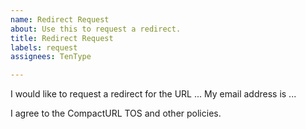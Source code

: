 ```yaml
---
name: Redirect Request
about: Use this to request a redirect.
title: Redirect Request
labels: request
assignees: TenType

---
```


I would like to request a redirect for the URL ...
My email address is ...

I agree to the CompactURL TOS and other policies.
